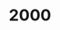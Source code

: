 ---
title: '2000'
indice: 0.37521844585317804
countries:
- title: Australia
  code: AUS
  indice: 0.4233790685687756
- title: Austria
  code: AUT
  indice: 0.35793925266518495
- title: Belgium
  code: BEL
  indice: 0.40048129347276185
- title: Czechia
  code: CZE
  indice: 0.3192231803792951
- title: Denmark
  code: DNK
  indice: 0.38896198391119696
- title: Finland
  code: FIN
  indice: 0.3387085283260826
- title: France
  code: FRA
  indice: 0.42649561460924185
- title: Germany
  code: DEU
  indice: 0.3960070395327982
- title: Greece
  code: GRC
  indice: 0.3884944509887874
- title: Hungary
  code: HUN
  indice: 0.3560392712009638
- title: Iceland
  code: ISL
  indice: 0.38326547364396696
- title: Ireland
  code: IRL
  indice: 0.36035755247318757
- title: Italy
  code: ITA
  indice: 0.38662024614792706
- title: Japan
  code: JPN
  indice: 0.36336760265838103
- title: Korea
  code: KOR
  indice: 0.3278734960885034
- title: Luxembourg
  code: LUX
  indice: 0.502162796266482
- title: Mexico
  code: MEX
  indice: 0.3215046353755581
- title: Netherlands
  code: NLD
  indice: 0.4217580626779131
- title: New Zealand
  code: NZL
  indice: 0.4006456539510204
- title: Norway
  code: NOR
  indice: 0.3451908180483679
- title: Poland
  code: POL
  indice: 0.3372269669496421
- title: Portugal
  code: PRT
  indice: 0.37087915406229927
- title: Slovakia
  code: SVK
  indice: 0.35010981960602383
- title: Spain
  code: ESP
  indice: 0.34924040249574095
- title: Sweden
  code: SWE
  indice: 0.3869547314121563
- title: Switzerland
  code: CHE
  indice: 0.4115979238508707
- title: Turkey
  code: TUR
  indice: 0.31108980299578426
- title: United Kingdom
  code: GBR
  indice: 0.4369685537232129
- title: Chile
  code: CHL
  indice: 0.35260054684156344
- title: China
  code: CHN
  indice: 0.25604706198716803
- title: Estonia
  code: EST
  indice: 0.36815782611105413
- title: Slovenia
  code: SVN
  indice: 0.3447151912228864
- title: South Africa
  code: ZAF
  indice: 0.3869036995241696
- title: Euro area
  code: EA
  indice: 0.39479897880476567
- title: Europe
  code: EU
  indice: 0.39162831772444057
- title: United States
  code: USA
  indice: 0.4412037943357821
- title: Israel
  code: ISR
  indice: 0.42685540449978354
- title: Canada
  code: CAN
  indice: 0.3883720488147207
- title: Brazil
  code: BRA
  indice: 0.4208901971023276
- title: El Salvador
  code: LVA
  indice: 0.35560294079982674
- title: Costa Rica
  code: CRI
  indice: 0.3435023533392937
- title: Lithuania
  code: LTU
  indice: 0.3253529886435709
---